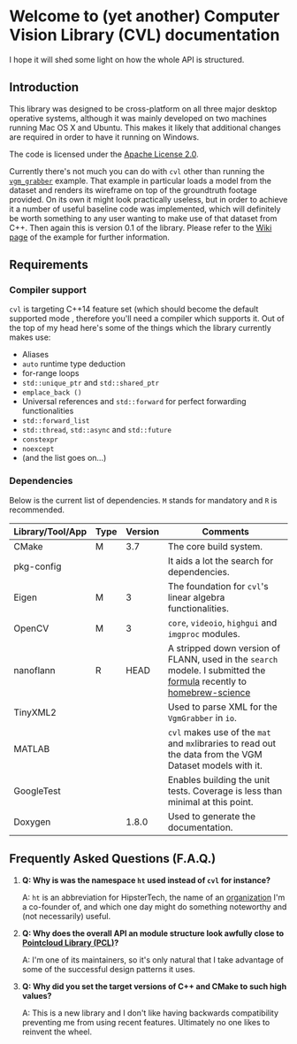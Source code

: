 # Welcome to (yet another) Computer Vision Library (CVL) documentation

I hope it will shed some light on how the whole API is structured.

## Introduction

This library was designed to be cross-platform on all three major desktop operative systems, although it was mainly developed on two machines running Mac OS X and Ubuntu. This makes it likely that additional changes are required in order to have it running on Windows.

The code is licensed under the [Apache License 2.0](https://tldrlegal.com/license/apache-license-2.0-(apache-2.0)).

Currently there's not much you can do with `cvl` other than running the [`vgm_grabber`](https://github.com/SergioRAgostinho/cvl/blob/master/examples/vgm_grabber/vgm_grabber.cpp) example. That example in particular loads a model from the dataset and renders its wireframe on top of the groundtruth footage provided. On its own it might look practically useless, but in order to achieve it a number of useful baseline code was implemented, which will definitely be worth something to any user wanting to make use of that dataset from C++. Then again this is version 0.1 of the library. Please refer to the [Wiki page](https://github.com/SergioRAgostinho/cvl/wiki/Running-the-vgm_grabber-example) of the example for further information.

## Requirements

### Compiler support

`cvl` is targeting C++14 feature set (which should become the default supported mode , therefore you'll need a compiler which supports it. Out of the top of my head here's some of the things which the library currently makes use:
-	Aliases
-	`auto` runtime type deduction
-	for-range loops
-	`std::unique_ptr` and `std::shared_ptr`
-	`emplace_back ()`
-	Universal references and `std::forward` for perfect forwarding functionalities
-	`std::forward_list`
-	`std::thread`, `std::async` and `std::future`
-	`constexpr`
-	`noexcept`
-	(and the list goes on...)

### Dependencies

Below is the current list of dependencies. `M` stands for mandatory and `R` is recommended.


| Library/Tool/App | Type | Version | Comments |
|------------------|------|---------|----------|
| CMake			   | M    | 3.7     | The core build system. |
| pkg-config	   |      |         | It aids a lot the search for dependencies. |
| Eigen	   		   | M    | 3       | The foundation for `cvl`'s linear algebra functionalities. |
| OpenCV   		   | M    | 3       | `core`, `videoio`, `highgui` and `imgproc` modules. |
| nanoflann		   | R    | HEAD    | A stripped down version of FLANN, used in the `search` modele. I submitted the [formula](https://github.com/Homebrew/homebrew-science/pull/6139) recently to [homebrew-science](https://github.com/Homebrew/homebrew-science)|
| TinyXML2		   |      | 	    | Used to parse XML for the `VgmGrabber` in `io`. |
| MATLAB		   |      | 	    | `cvl` makes use of the `mat` and `mx`libraries to read out the data from the VGM Dataset models with it. |
| GoogleTest	   |      | 	    | Enables building the unit tests. Coverage is less than minimal at this point. |
| Doxygen	   	   |      | 1.8.0   | Used to generate the documentation. |


## Frequently Asked Questions (F.A.Q.)

1. 	**Q: Why is was the namespace `ht` used instead of `cvl` for instance?**

	A: `ht` is an abbreviation for HipsterTech, the name of an [organization](https://github.com/HipsterTech) I'm a co-founder of, and which one day might do something noteworthy and (not necessarily) useful.

2. 	**Q: Why does the overall API an module structure look awfully close to [Pointcloud Library (PCL)](https://github.com/PointCloudLibrary/pcl)?**

	A: I'm one of its maintainers, so it's only natural that I take advantage of some of the successful design patterns it uses.

3. 	**Q: Why did you set the target versions of C++ and CMake to such high values?**

	A: This is a new library and I don't like having backwards compatibility preventing me from using recent features. Ultimately no one likes to reinvent the wheel.
